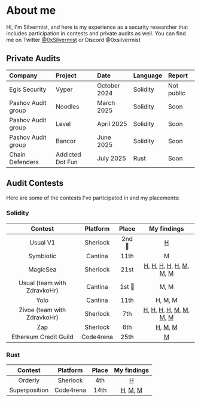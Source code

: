 # About me
Hi, I'm Silvermist, and here is my experience as a security researcher that includes participation in contests and private audits as well. 
You can find me on Twitter [@0xSilvermist](https://twitter.com/0xSilvermist) or Discord @0xsilvermist


## Private Audits 
| Company             | Project           | Date          | Language | Report      |
|:--------------------|:------------------|:--------------|:---------|:------------|
| Egis Security       | Vyper             | October 2024  | Solidity | Not public  |
| Pashov Audit group  | Noodles           | March 2025    | Solidity | Soon        |
| Pashov Audit group  | Level             | April 2025    | Solidity | Soon        |
| Pashov Audit group  | Bancor            | June 2025     | Solidity | Soon        |
| Chain Defenders     | Addicted Dot Fun  | July 2025     | Rust     | Soon        |





## Audit Contests 
Here are some of the contests I've participated in and my placements:
### Solidity
| Contest | Platform | Place | My findings |
| :---:   | :---:    | :---:  | :---: | 
| Usual V1 | Sherlock  | 2nd 🥈 | [H](https://github.com/sherlock-audit/2024-10-usual-labs-v1-judging/issues/146) |
| Symbiotic | Cantina  | 11th | M |
| MagicSea | Sherlock  | 21st | [H](https://github.com/sherlock-audit/2024-06-magicsea-judging/issues/602), [H](https://github.com/sherlock-audit/2024-06-magicsea-judging/issues/643), [H](https://github.com/sherlock-audit/2024-06-magicsea-judging/issues/256), [H](https://github.com/sherlock-audit/2024-06-magicsea-judging/issues/243), [H](https://github.com/sherlock-audit/2024-06-magicsea-judging/issues/200), [M](https://github.com/sherlock-audit/2024-06-magicsea-judging/issues/229), [M](https://github.com/sherlock-audit/2024-06-magicsea-judging/issues/202), [M](https://github.com/sherlock-audit/2024-06-magicsea-judging/issues/228) |
| Usual (team with ZdravkoHr) | Cantina  | 1st 🥇 | M, M|
| Yolo | Cantina  | 11th | H, M, M |
| Zivoe (team with ZdravkoHr) | Sherlock  | 7th | [H](https://github.com/sherlock-audit/2024-03-zivoe-judging/issues/70), [H](https://github.com/sherlock-audit/2024-03-zivoe-judging/issues/12), [H](https://github.com/sherlock-audit/2024-03-zivoe-judging/issues/100), [H](https://github.com/sherlock-audit/2024-03-zivoe-judging/issues/118), [M](https://github.com/sherlock-audit/2024-03-zivoe-judging/issues/103), [M](https://github.com/sherlock-audit/2024-03-zivoe-judging/issues/28), [M](https://github.com/sherlock-audit/2024-03-zivoe-judging/issues/282), [M](https://github.com/sherlock-audit/2024-03-zivoe-judging/issues/116)  |
| Zap | Sherlock  | 6th | [H](https://github.com/sherlock-audit/2024-03-zap-protocol-judging/issues/141), [M](https://github.com/sherlock-audit/2024-03-zap-protocol-judging/issues/144), [M](https://github.com/sherlock-audit/2024-03-zap-protocol-judging/issues/158) |
| Ethereum Credit Guild | Code4rena  | 25th | [M](https://github.com/code-423n4/2023-12-ethereumcreditguild-findings/issues/756) |

### Rust
| Contest | Platform | Place | My findings |
| :---:   | :---:    | :---:  | :---: | 
| Orderly | Sherlock  | 4th | [H](https://github.com/sherlock-audit/2024-09-orderly-network-solana-contract-judging/issues/99) |
| Superposition | Code4rena  | 14th | [H](https://github.com/code-423n4/2024-08-superposition-findings/issues/149), [M](https://github.com/code-423n4/2024-08-superposition-findings/issues/31), [M](https://github.com/code-423n4/2024-08-superposition-findings/issues/30) |


<!--
**0xSilvermist/0xSilvermist** is a ✨ _special_ ✨ repository because its `README.md` (this file) appears on your GitHub profile.

Here are some ideas to get you started:

- 🔭 I’m currently working on ...
- 🌱 I’m currently learning ...
- 👯 I’m looking to collaborate on ...
- 🤔 I’m looking for help with ...
- 💬 Ask me about ...
- 📫 How to reach me: ...
- 😄 Pronouns: ...
- ⚡ Fun fact: ...
-->
